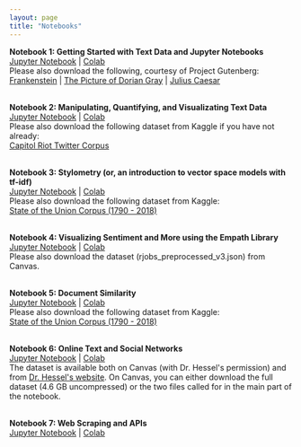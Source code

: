 ```yaml
---
layout: page
title: "Notebooks"
---
```


**Notebook 1: Getting Started with Text Data and Jupyter Notebooks** <br>
[Jupyter Notebook](notebooks/soc128d_notebook1_getting_started_with_text_data_and_jupyter_v2.ipynb) | [Colab](https://colab.research.google.com/drive/117EaXyD9UOnzGep_ABMm9p_jVTm4gmAC?usp=sharing) <br>
Please also download the following, courtesy of Project Gutenberg: <br>
[Frankenstein](notebooks/frankenstein.txt) | [The Picture of Dorian Gray](notebooks/picture_of_dorian_gray.txt) | [Julius Caesar](notebooks/julius_caesar.txt) <br><br>

**Notebook 2: Manipulating, Quantifying, and Visualizating Text Data** <br>
[Jupyter Notebook](notebooks/soc128d_notebook2_manipulating_quantifying_visualizing_text_data_v2.ipynb) | [Colab](https://colab.research.google.com/drive/12GnWfuCiVWow7zRIzSSCcM0XsK0cxrNU?usp=sharing) <br>
Please also download the following dataset from Kaggle if you have not already: <br>
[Capitol Riot Twitter Corpus](https://www.kaggle.com/datasets/mrmorj/capitol-riot-tweets) <br><br>

**Notebook 3: Stylometry (or, an introduction to vector space models with tf-idf)** <br>
[Jupyter Notebook](notebooks/soc128d_notebook3_stylometry_v2.ipynb) | [Colab](https://colab.research.google.com/drive/1tulhS4AW-lXYg7h9kx_5KiOdZ0rduOFj?usp=sharing) <br>
Please also download the following dataset from Kaggle: <br>
[State of the Union Corpus (1790 - 2018)](https://www.kaggle.com/datasets/rtatman/state-of-the-union-corpus-1989-2017) <br><br>

**Notebook 4: Visualizing Sentiment and More using the Empath Library** <br>
[Jupyter Notebook](notebooks/soc128d_notebook4_visualizing_sentiment_and_more_using_the_empath_library_v2.ipynb) | [Colab](https://colab.research.google.com/drive/1l0mzA-Z9af4M2ajY61bz0gH2DYi8GP-B?usp=sharing) <br>
Please also download the dataset (rjobs_preprocessed_v3.json) from Canvas. <br><br>

**Notebook 5: Document Similarity** <br>
[Jupyter Notebook](notebooks/soc128d_notebook5_document_similarity_v2.ipynb) | [Colab](https://colab.research.google.com/drive/1-E6D91TlaDWhjZcIM8VKxGrlw64JZ4hG?usp=sharing) <br>
Please also download the following dataset from Kaggle: <br>
[State of the Union Corpus (1790 - 2018)](https://www.kaggle.com/datasets/rtatman/state-of-the-union-corpus-1989-2017) <br><br>

**Notebook 6: Online Text and Social Networks** <br>
[Jupyter Notebook](notebooks/soc128d_notebook6_online_text_social_networks_v2.ipynb) | [Colab](https://colab.research.google.com/drive/1q5ju59GSNno5VE9Q6ZpGJkmr1NE0E_Ot?usp=sharing) <br>
The dataset is available both on Canvas (with Dr. Hessel's permission) and from [Dr. Hessel's website](https://jmhessel.com/projects/latent_interest/latent_interest.html). On Canvas, you can either download the full dataset (4.6 GB uncompressed) or the two files called for in the main part of the notebook. <br><br>

**Notebook 7: Web Scraping and APIs** <br>
[Jupyter Notebook](notebooks/soc128d_notebook7_webscraping_and_APIs_v2.ipynb) | [Colab](https://colab.research.google.com/drive/1vRO6XojB8no12jO0dLXDLDD8XgM96DT9?usp=sharing) <br>

<!-- Notebook 1: Getting Started with Text Data and Jupyter Notebooks <br>
> [IPYNB](notebooks/soc128d_notebook1_getting_started_with_text_data_and_jupyter_notebooks.ipynb)
> Please also download:
> [Frankenstein](notebooks/frankenstein.txt)
> [The Picture of Dorian Gray](notebooks/picture_of_dorian_gray.txt)
> [Julius Caesar](notebooks/julius_caesar.txt)

Notebook 2: Manipulating, Quantifying, and Visualizating Text Data <br>
> [IPYNB](notebooks/soc128d_notebook_2_manipulating_quantifying_visualizing_text_data.ipynb) \| [PDF](soc128d_notebook_2_manipulating_quantifying_visualizing_text_data.pdf) <br>

Notebook 3: Stylometry <br>
> [IPYNB](notebooks/soc128d_notebook_3_stylometry.ipynb) \| [PDF](notebooks/soc128d_notebook_3_stylometry.pdf) <br>

Notebook 4: Visualizing Sentiment and More using the Empath Library <br>
> [IPYNB](notebooks/soc128d_notebook_4_visualizing_sentiment_and_more_using_the_empath_library.ipynb) \| [PDF](notebooks/soc128d_notebook_4_visualizing_sentiment_and_more_using_the_empath_library.pdf) \| [Preprocessing](notebooks/soc128d_preprocessing_corpus_for_notebook4.ipynb) <br>

Notebook 5: Document Similarity <br>
> [IPYNB](notebooks/soc128d_notebook_5_document_similarity.ipynb) \| [PDF](notebooks/soc128d_notebook_5_document_similarity.pdf)

Notebook 7: Web Scraping and APIs <br>
> [IPYNB](notebooks/soc128d_notebook_7_webscraping_and_APIs.ipynb) \| [PDF](notebooks/soc128d_notebook_7_webscraping_and_APIs.pdf)

Notebook 8: Bias in Pretrained Word Embeddings <br>
> [IPYNB](notebooks/soc128d_notebook_8_bias_in_pretrained_word_embeddings.ipynb) \| [PDF](notebooks/soc128d_notebook_8_bias_in_pretrained_word_embeddings.pdf)

Notebook 9: Training Word Embeddings using Gensim <br>
> [IPYNB](notebooks/soc128d_notebook_9_training_word_embeddings.ipynb) \| [PDF](notebooks/soc128d_notebook_9_training_word_embeddings.pdf)

Notebook 10: Topic Modeling with Gensim <br>
> [IPYNB](notebooks/soc128d_notebook_10_topic_modeling_with_gensim.ipynb)

Notebook 11: Evaluating Topic Models
> [IPYNB](notebooks/soc128d_notebook11_evaluating_topic_models.ipynb)

Notebook 12: Modeling Ratings and Sentiment using Python
> [IPYNB](notebooks/soc128d_notebook_12_modeling_ratings_and_sentiment_using_python.ipynb)

Notebook 13a: Preparing a Sample of Yelp Reviews
> [IPYNB](notebooks/soc128d_notebook_13a_preparing_a_sample_of_yelp_reviews.ipynb)

Notebook 13b: Combined Topic Models and Using Topics as Variables
> [Google Colab](https://colab.research.google.com/drive/1FnAVL3BLBrYpJnO80jmrnneNlgaLMkjp?usp=sharing)

For Notebook 13b, save a copy to work on. Restart the runtime when instructed.  -->

